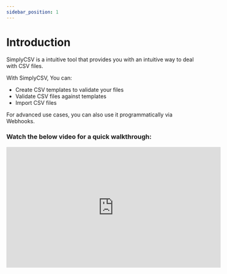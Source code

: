 ```yaml
---
sidebar_position: 1
---
```


#  Introduction

SimplyCSV is a intuitive tool that provides you with an intuitive way to deal with CSV files.

With SimplyCSV, You can:
- Create CSV templates to validate your files
- Validate CSV files against templates 
- Import CSV files

For advanced use cases, you can also use it programmatically via Webhooks.

### Watch the below video for a quick walkthrough:
<iframe width="560" height="315" src="https://www.youtube.com/embed/9lHy5XMT3q4" title="YouTube video player" frameborder="0" allow="accelerometer; autoplay; clipboard-write; encrypted-media; gyroscope; picture-in-picture; web-share" allowfullscreen></iframe>


